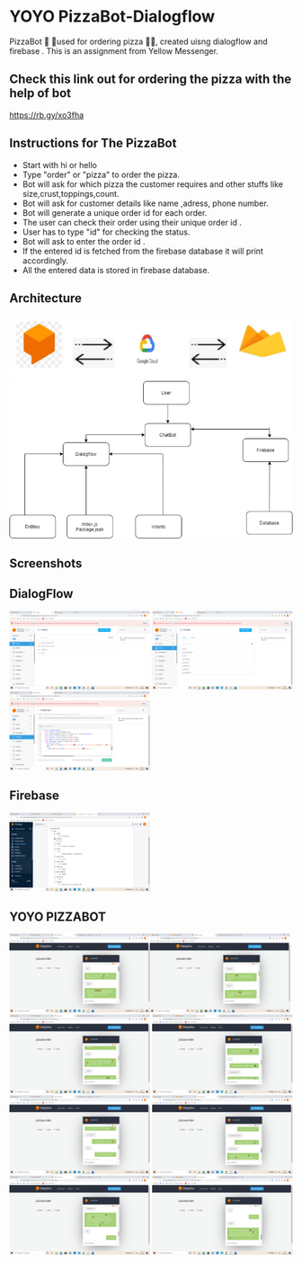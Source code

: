 # YOYO PizzaBot-Dialogflow
PizzaBot 🤖 🍕used for ordering pizza 🍕🍕, created uisng dialogflow and firebase . This is an assignment from Yellow Messenger.

## Check this link out for ordering the pizza with the help of bot
  <a href="https://rb.gy/xo3fha">https://rb.gy/xo3fha</a>
    
## Instructions for The PizzaBot
   * Start with hi or hello
   * Type "order" or "pizza" to order the pizza.
   * Bot will ask for which pizza the customer requires and other stuffs like size,crust,toppings,count.
   * Bot will ask for customer details like name ,adress, phone number.
   * Bot will generate a unique order id for each order.
   * The user can check their order using their unique order id .
   * User has to type "id" for checking the status.
   * Bot will ask to enter the order id .
   * If the entered id is fetched from the firebase database it will print accordingly.
   * All the entered data is stored in firebase database.
   
 ## Architecture
   <img src="images/1.png"> 
   <img src="images/2.png">
   
 ## Screenshots
 
 ## DialogFlow
 <img src="screenshots/1.png" width="250" style="max-width:100%;"> <img src="screenshots/2.png" width="250" style="max-width:100%;">
 <img src="screenshots/3.png" width="250" style="max-width:100%;">
 
## Firebase
  <img src="screenshots/4.png" width="250" style="max-width:100%;">
  
## YOYO PIZZABOT
  <img src="screenshots/5.png" width="250" style="max-width:100%;"><img src="screenshots/6.png" width="250" style="max-width:100%;"><img src="screenshots/7.png" width="250" style="max-width:100%;"> <img src="screenshots/8.png" width="250" style="max-width:100%;"><img src="screenshots/9.png" width="250" style="max-width:100%;"> <img src="screenshots/10.png" width="250" style="max-width:100%;"> <img src="screenshots/11.png" width="250" style="max-width:100%;"> <img src="screenshots/12.png" width="250" style="max-width:100%;"> 
 
  
  
  
 
 
    
